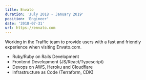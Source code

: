 ```yaml
---
title: Envato
duration: 'July 2018 - January 2019'
position: 'Engineer'
date: '2018-07-31'
url: https://envato.com
---
```

Working in the Traffic team to provide users with a fast and friendly experience when visiting Envato.com.

* Ruby/Ruby on Rails Development
* Frontend Development (JS/React/Typescript)
* Devops on AWS, Heroku and Cloudflare
* Infrastructure as Code (Terraform, CDK)
